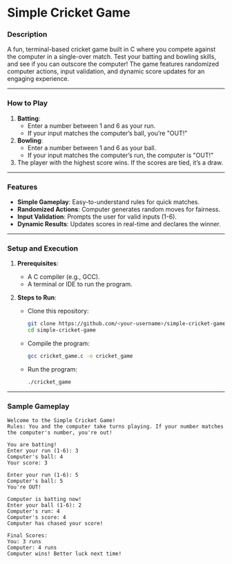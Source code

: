 # **Simple Cricket Game**

### **Description**
A fun, terminal-based cricket game built in C where you compete against the computer in a single-over match. Test your batting and bowling skills, and see if you can outscore the computer! The game features randomized computer actions, input validation, and dynamic score updates for an engaging experience.

---

### **How to Play**
1. **Batting**:
   - Enter a number between 1 and 6 as your run.
   - If your input matches the computer’s ball, you’re "OUT!"
2. **Bowling**:
   - Enter a number between 1 and 6 as your ball.
   - If your input matches the computer’s run, the computer is "OUT!"
3. The player with the highest score wins. If the scores are tied, it’s a draw.

---

### **Features**
- **Simple Gameplay**: Easy-to-understand rules for quick matches.
- **Randomized Actions**: Computer generates random moves for fairness.
- **Input Validation**: Prompts the user for valid inputs (1-6).
- **Dynamic Results**: Updates scores in real-time and declares the winner.

---

### **Setup and Execution**
1. **Prerequisites**:
   - A C compiler (e.g., GCC).
   - A terminal or IDE to run the program.

2. **Steps to Run**:
   - Clone this repository:
     ```bash
     git clone https://github.com/<your-username>/simple-cricket-game.git
     cd simple-cricket-game
     ```
   - Compile the program:
     ```bash
     gcc cricket_game.c -o cricket_game
     ```
   - Run the program:
     ```bash
     ./cricket_game
     ```

---

### **Sample Gameplay**
```plaintext
Welcome to the Simple Cricket Game!
Rules: You and the computer take turns playing. If your number matches the computer's number, you're out!

You are batting!
Enter your run (1-6): 3
Computer's ball: 4
Your score: 3

Enter your run (1-6): 5
Computer's ball: 5
You're OUT!

Computer is batting now!
Enter your ball (1-6): 2
Computer's run: 4
Computer's score: 4
Computer has chased your score!

Final Scores:
You: 3 runs
Computer: 4 runs
Computer wins! Better luck next time!
